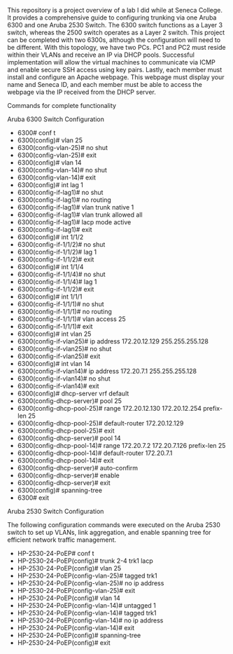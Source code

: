 This repository is a project overview of a lab I did while at Seneca College. It provides a comprehensive guide to configuring trunking via one Aruba 6300 and one Aruba 2530 Switch. The 6300 switch functions as a Layer 3 switch, whereas the 2500 switch operates as a Layer 2 switch. This project can be completed with two 6300s, although the configuration will need to be different. With this topology, we have two PCs. PC1 and PC2 must reside within their VLANs and receive an IP via DHCP pools. Successful implementation will allow the virtual machines to communicate via ICMP and enable secure SSH access using key pairs. Lastly, each member must install and configure an Apache webpage. This webpage must display your name and Seneca ID, and each member must be able to access the webpage via the IP received from the DHCP server.



Commands for complete functionality

Aruba 6300 Switch Configuration

 - 6300# conf t  
 - 6300(config)# vlan 25  
 - 6300(config-vlan-25)# no shut  
 - 6300(config-vlan-25)# exit  
 - 6300(config)# vlan 14  
 - 6300(config-vlan-14)# no shut  
 - 6300(config-vlan-14)# exit  
 - 6300(config)# int lag 1  
 - 6300(config-if-lag1)# no shut  
 - 6300(config-if-lag1)# no routing  
 - 6300(config-if-lag1)# vlan trunk native 1  
 - 6300(config-if-lag1)# vlan trunk allowed all  
 - 6300(config-if-lag1)# lacp mode active  
 - 6300(config-if-lag1)# exit  
 - 6300(config)# int 1/1/2  
 - 6300(config-if-1/1/2)# no shut  
 - 6300(config-if-1/1/2)# lag 1  
 - 6300(config-if-1/1/2)# exit  
 - 6300(config)# int 1/1/4  
 - 6300(config-if-1/1/4)# no shut  
 - 6300(config-if-1/1/4)# lag 1  
 - 6300(config-if-1/1/2)# exit  
 - 6300(config)# int 1/1/1  
 - 6300(config-if-1/1/1)# no shut  
 - 6300(config-if-1/1/1)# no routing  
 - 6300(config-if-1/1/1)# vlan access 25  
 - 6300(config-if-1/1/1)# exit  
 - 6300(config)# int vlan 25  
 - 6300(config-if-vlan25)# ip address 172.20.12.129 255.255.255.128  
 - 6300(config-if-vlan25)# no shut  
 - 6300(config-if-vlan25)# exit  
 - 6300(config)# int vlan 14  
 - 6300(config-if-vlan14)# ip address 172.20.7.1 255.255.255.128  
 - 6300(config-if-vlan14)# no shut  
 - 6300(config-if-vlan14)# exit  
 - 6300(config)# dhcp-server vrf default  
 - 6300(config-dhcp-server)# pool 25  
 - 6300(config-dhcp-pool-25)# range 172.20.12.130 172.20.12.254 prefix-len 25  
 - 6300(config-dhcp-pool-25)# default-router 172.20.12.129  
 - 6300(config-dhcp-pool-25)# exit  
 - 6300(config-dhcp-server)# pool 14  
 - 6300(config-dhcp-pool-14)# range 172.20.7.2 172.20.7.126 prefix-len 25  
 - 6300(config-dhcp-pool-14)# default-router 172.20.7.1  
 - 6300(config-dhcp-pool-14)# exit  
 - 6300(config-dhcp-server)# auto-confirm  
 - 6300(config-dhcp-server)# enable  
 - 6300(config-dhcp-server)# exit  
 - 6300(config)# spanning-tree  
 - 6300# exit  

Aruba 2530 Switch Configuration

The following configuration commands were executed on the Aruba 2530 switch to set up VLANs, link aggregation, and enable spanning tree for efficient network traffic management.

 - HP-2530-24-PoEP# conf t  
 - HP-2530-24-PoEP(config)# trunk 2-4 trk1 lacp  
 - HP-2530-24-PoEP(config)# vlan 25  
 - HP-2530-24-PoEP(config-vlan-25)# tagged trk1  
 - HP-2530-24-PoEP(config-vlan-25)# no ip address  
 - HP-2530-24-PoEP(config-vlan-25)# exit  
 - HP-2530-24-PoEP(config)# vlan 14  
 - HP-2530-24-PoEP(config-vlan-14)# untagged 1  
 - HP-2530-24-PoEP(config-vlan-14)# tagged trk1  
 - HP-2530-24-PoEP(config-vlan-14)# no ip address  
 - HP-2530-24-PoEP(config-vlan-14)# exit  
 - HP-2530-24-PoEP(config)# spanning-tree  
 - HP-2530-24-PoEP(config)# exit 
